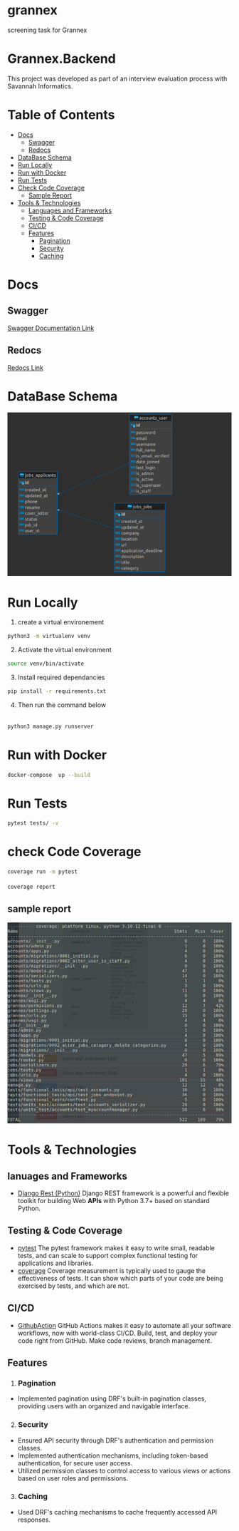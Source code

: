 # grannex

screening task for Grannex

# Grannex.Backend

This project was developed as part of an interview evaluation process with Savannah Informatics.

# Table of Contents

- [Docs](#docs)
  - [Swagger](#swagger)
  - [Redocs](#redocs)
- [DataBase Schema](#database-schema)
- [Run Locally](#run-locally)
- [Run with Docker](#run-with-docker)
- [Run Tests](#run-tests)
- [Check Code Coverage](#check-code-coverage)
  - [Sample Report](#sample-report)
- [Tools & Technologies](#tools--technologies)
  - [Languages and Frameworks](#languages-and-frameworks)
  - [Testing & Code Coverage](#testing--code-coverage)
  - [CI/CD](#cicd)
  - [Features](#features)
    - [Pagination](#pagination)
    - [Security](#security)
    - [Caching](#caching)

# Docs

## Swagger

[Swagger Documentation Link](https://grannex.azurewebsites.net)

## Redocs

[Redocs Link](https://grannex.azurewebsites.net/redoc)

<!-- ## PostMan Collection

[![Run in Postman](https://run.pstmn.io/button.svg)](https://app.getpostman.com/run-collection/18483082-d8f9f954-4126-4de3-8a01-dae6d37940f7?action=collection%2Ffork&collection-url=entityId%3D18483082-d8f9f954-4126-4de3-8a01-dae6d37940f7%26entityType%3Dcollection%26workspaceId%3D1a9dcbf2-a7ea-43bb-b6a7-d25bc66dcb08) -->

# DataBase Schema

![Database ERD](assets/image.png)

# Run Locally

1. create a virtual environement

```bash
python3 -m virtualenv venv
```

2. Activate the virtual environment

```bash
source venv/bin/activate
```

3. Install required dependancies

```bash
pip install -r requirements.txt
```

4. Then run the command below

```python

python3 manage.py runserver

```

# Run with Docker

```bash
docker-compose  up --build
```

# Run Tests

```bash
pytest tests/ -v

```

# check Code Coverage

```bash
coverage run -m pytest

coverage report

```

## sample report

![deployment](assets/TestCoverage.png)

# Tools & Technologies

## lanuages and Frameworks

- [Django Rest (Python)](https://www.django-rest-framework.org/)
  Django REST framework is a powerful and flexible toolkit for building Web **APIs** with Python 3.7+ based on standard Python.

## Testing & Code Coverage

- [pytest](https://docs.pytest.org/en/7.4.x/)
  The pytest framework makes it easy to write small, readable tests, and can scale to support complex functional testing for applications and libraries.
- [coverage](https://coverage.readthedocs.io/en/7.3.1/)
  Coverage measurement is typically used to gauge the effectiveness of tests. It can show which parts of your code are being exercised by tests, and which are not.

## CI/CD

- [GithubAction](https://github.com/features/actions)
  GitHub Actions makes it easy to automate all your software workflows, now with world-class CI/CD. Build, test, and deploy your code right from GitHub. Make code reviews, branch management.

## Features

1. ### Pagination

- Implemented pagination using DRF's built-in pagination classes, providing users with an organized and navigable interface.

2. ### Security

- Ensured API security through DRF's authentication and permission classes.
- Implemented authentication mechanisms, including token-based authentication, for secure user access.
- Utilized permission classes to control access to various views or actions based on user roles and permissions.

3. ### Caching

- Used DRF's caching mechanisms to cache frequently accessed API responses.
